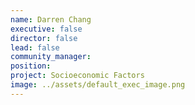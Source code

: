 ```yaml
---
name: Darren Chang
executive: false
director: false
lead: false
community_manager: 
position:  
project: Socioeconomic Factors
image: ../assets/default_exec_image.png
---
```

